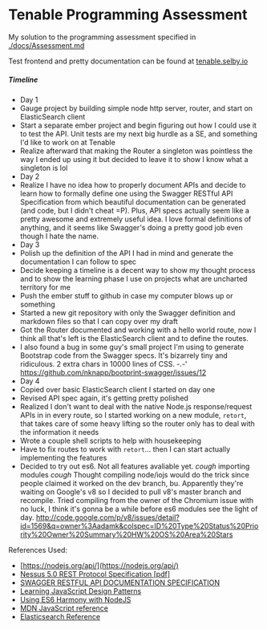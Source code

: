 # Tenable Programming Assessment

My solution to the programming assessment specified in [./docs/Assessment.md](https://github.com/selbyk/tenable-asseessment/blob/master/docs/Assessment.md)

Test frontend and pretty documentation can be found at [tenable.selby.io](http://tenable.selby.io/)

##### Timeline
- Day 1
 - Gauge project by building simple node http server, router, and start on
ElasticSearch client
 - Start a separate ember project and begin figuring out how I could use it to
test the API. Unit tests are my next big hurdle as a SE, and something I'd like
to work on at Tenable
 - Realize afterward that making the Router a singleton was pointless the
way I ended up using it but decided to leave it to show I know what a singleton
is lol
- Day 2
 - Realize I have no idea how to properly document APIs and decide to learn how
to formally define one using the Swagger RESTful API Specification from which beautiful
documentation can be generated (and code, but I didn't cheat =P). Plus, API
specs actually seem like a pretty awesome and extremely useful idea. I love
formal definitions of anything, and it seems like Swagger's doing a pretty good
job even though I hate the name.
- Day 3
 - Polish up the definition of the API I had in mind and generate the documentation I can follow to spec
 - Decide keeping a timeline is a decent way to show my thought process and to
show the learning phase I use on projects what are uncharted territory for me
 - Push the ember stuff to github in case my computer blows up or something
 - Started a new git repository with only the Swagger definition and markdown files
so that I can copy over my draft
 - Got the Router documented and working with a hello world route, now I think all that's left is the ElasticSearch client and to define the routes.
 - I also found a bug in some guy's small project I'm using to generate Bootstrap code from the Swagger specs.  It's bizarrely tiny and ridiculous. 2 extra chars in 10000 lines of CSS. -.-' https://github.com/nknapp/bootprint-swagger/issues/12
- Day 4
 - Copied over basic ElasticSearch client I started on day one
 - Revised API spec again, it's getting pretty polished
 - Realized I don't want to deal with the native Node.js response/request APIs in
in every route, so I started working on a new module, `retort`, that takes care of some
heavy lifting so the router only has to deal with the information it needs
 - Wrote a couple shell scripts to help with housekeeping
 - Have to fix routes to work with `retort`... then I can start actually implementing
the features
 - Decided to try out es6.  Not all features avaliable yet. *cough* importing modules *cough*  Thought compiling node/iojs would do the trick since people claimed it worked on the dev branch, bu.  Apparently they're waiting on Google's v8 so I decided to pull v8's master branch and recompile. Tried compiling from the owner of the Chromium issue with no luck, I think it's gonna be a while before es6 modules see the light of day. http://code.google.com/p/v8/issues/detail?id=1569&q=owner%3Aadamk&colspec=ID%20Type%20Status%20Priority%20Owner%20Summary%20HW%20OS%20Area%20Stars

References Used:
- [https://nodejs.org/api/](https://nodejs.org/api/)
- [Nessus 5.0 REST Protocol
Specification [pdf]](http://static.tenable.com/documentation/nessus_5.0_XMLRPC_protocol_guide.pdf)
- [SWAGGER RESTFUL API DOCUMENTATION SPECIFICATION](http://swagger.io/specification/)
- [Learning JavaScript Design Patterns](http://addyosmani.com/resources/essentialjsdesignpatterns/book/)
- [Using ES6 Harmony with NodeJS](https://www.airpair.com/javascript/posts/using-es6-harmony-with-nodejs)
- [MDN JavaScript reference](https://developer.mozilla.org/en-US/docs/Web/JavaScript/Reference)
- [Elasticsearch Reference](https://www.elastic.co/guide/en/elasticsearch/reference/current/index.html)
